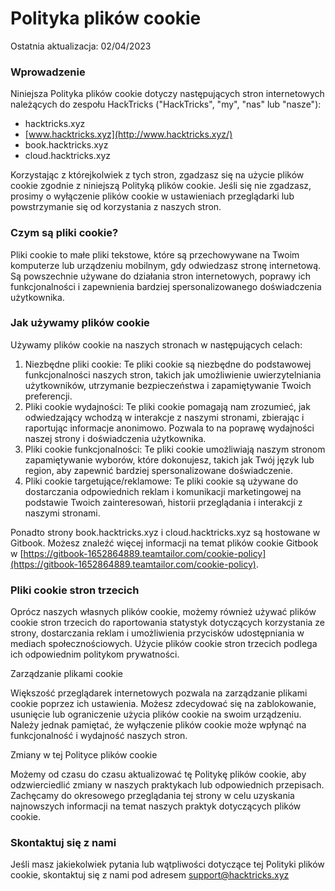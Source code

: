# Polityka plików cookie

Ostatnia aktualizacja: 02/04/2023

### Wprowadzenie

Niniejsza Polityka plików cookie dotyczy następujących stron internetowych należących do zespołu HackTricks ("HackTricks", "my", "nas" lub "nasze"):

* hacktricks.xyz
* [www.hacktricks.xyz](http://www.hacktricks.xyz/)
* book.hacktricks.xyz
* cloud.hacktricks.xyz

Korzystając z którejkolwiek z tych stron, zgadzasz się na użycie plików cookie zgodnie z niniejszą Polityką plików cookie. Jeśli się nie zgadzasz, prosimy o wyłączenie plików cookie w ustawieniach przeglądarki lub powstrzymanie się od korzystania z naszych stron.

### Czym są pliki cookie?

Pliki cookie to małe pliki tekstowe, które są przechowywane na Twoim komputerze lub urządzeniu mobilnym, gdy odwiedzasz stronę internetową. Są powszechnie używane do działania stron internetowych, poprawy ich funkcjonalności i zapewnienia bardziej spersonalizowanego doświadczenia użytkownika.

### Jak używamy plików cookie

Używamy plików cookie na naszych stronach w następujących celach:

1. Niezbędne pliki cookie: Te pliki cookie są niezbędne do podstawowej funkcjonalności naszych stron, takich jak umożliwienie uwierzytelniania użytkowników, utrzymanie bezpieczeństwa i zapamiętywanie Twoich preferencji.
2. Pliki cookie wydajności: Te pliki cookie pomagają nam zrozumieć, jak odwiedzający wchodzą w interakcje z naszymi stronami, zbierając i raportując informacje anonimowo. Pozwala to na poprawę wydajności naszej strony i doświadczenia użytkownika.
3. Pliki cookie funkcjonalności: Te pliki cookie umożliwiają naszym stronom zapamiętywanie wyborów, które dokonujesz, takich jak Twój język lub region, aby zapewnić bardziej spersonalizowane doświadczenie.
4. Pliki cookie targetujące/reklamowe: Te pliki cookie są używane do dostarczania odpowiednich reklam i komunikacji marketingowej na podstawie Twoich zainteresowań, historii przeglądania i interakcji z naszymi stronami.

Ponadto strony book.hacktricks.xyz i cloud.hacktricks.xyz są hostowane w Gitbook. Możesz znaleźć więcej informacji na temat plików cookie Gitbook w [https://gitbook-1652864889.teamtailor.com/cookie-policy](https://gitbook-1652864889.teamtailor.com/cookie-policy).

### Pliki cookie stron trzecich

Oprócz naszych własnych plików cookie, możemy również używać plików cookie stron trzecich do raportowania statystyk dotyczących korzystania ze strony, dostarczania reklam i umożliwienia przycisków udostępniania w mediach społecznościowych. Użycie plików cookie stron trzecich podlega ich odpowiednim politykom prywatności.

Zarządzanie plikami cookie

Większość przeglądarek internetowych pozwala na zarządzanie plikami cookie poprzez ich ustawienia. Możesz zdecydować się na zablokowanie, usunięcie lub ograniczenie użycia plików cookie na swoim urządzeniu. Należy jednak pamiętać, że wyłączenie plików cookie może wpłynąć na funkcjonalność i wydajność naszych stron.

Zmiany w tej Polityce plików cookie

Możemy od czasu do czasu aktualizować tę Politykę plików cookie, aby odzwierciedlić zmiany w naszych praktykach lub odpowiednich przepisach. Zachęcamy do okresowego przeglądania tej strony w celu uzyskania najnowszych informacji na temat naszych praktyk dotyczących plików cookie.

### Skontaktuj się z nami

Jeśli masz jakiekolwiek pytania lub wątpliwości dotyczące tej Polityki plików cookie, skontaktuj się z nami pod adresem [support@hacktricks.xyz](mailto:support@hacktricks.xyz)
